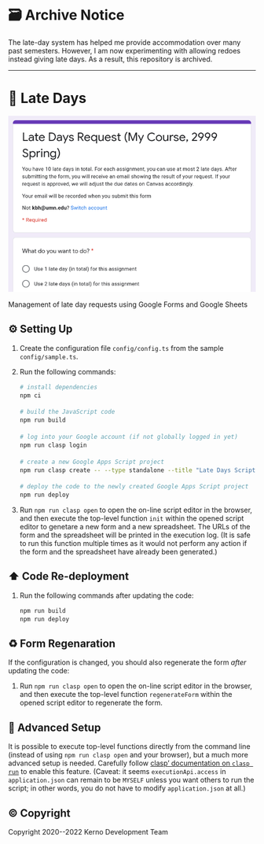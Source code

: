 # 🗃️ Archive Notice

The late-day system has helped me provide accommodation over many past semesters. However, I am now experimenting with allowing redoes instead giving late days. As a result, this repository is archived.

---

# 🏃 Late Days

![Google Form Demo](docs/form-demo.png)

Management of late day requests using Google Forms and Google Sheets

## ⚙️ Setting Up

1. Create the configuration file `config/config.ts` from the sample `config/sample.ts`.

2. Run the following commands:

   ```bash
   # install dependencies
   npm ci

   # build the JavaScript code
   npm run build

   # log into your Google account (if not globally logged in yet)
   npm run clasp login

   # create a new Google Apps Script project
   npm run clasp create -- --type standalone --title "Late Days Script"

   # deploy the code to the newly created Google Apps Script project
   npm run deploy
   ```

3. Run `npm run clasp open` to open the on-line script editor in the browser, and then execute the top-level function `init` within the opened script editor to genetare a new form and a new spreadsheet. The URLs of the form and the spreadsheet will be printed in the execution log. (It is safe to run this function multiple times as it would not perform any action if the form and the spreadsheet have already been generated.)

## ⬆️ Code Re-deployment

1. Run the following commands after updating the code:

   ```bash
   npm run build
   npm run deploy
   ```

## ♻️ Form Regenaration

If the configuration is changed, you should also regenerate the form _after_ updating the code:

1. Run `npm run clasp open` to open the on-line script editor in the browser, and then execute the top-level function `regenerateForm` within the opened script editor to regenerate the form.

## 🧘 Advanced Setup

It is possible to execute top-level functions directly from the command line (instead of using `npm run clasp open` and your browser), but a much more advanced setup is needed. Carefully follow [clasp’ documentation on `clasp run`](https://github.com/google/clasp/blob/master/docs/run.md) to enable this feature. (Caveat: it seems `executionApi.access` in `application.json` can remain to be `MYSELF` unless you want others to run the script; in other words, you do not have to modify `application.json` at all.)

## ©️ Copyright

Copyright 2020--2022 Kerno Development Team
